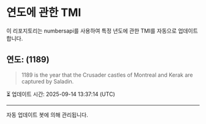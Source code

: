 
# 연도에 관한 TMI

이 리포지토리는 numbersapi를 사용하여 특정 년도에 관한 TMI를 자동으로 업데이트합니다.

## 연도: (1189)
> 1189 is the year that the Crusader castles of Montreal and Kerak are captured by Saladin.

⏳ 업데이트 시간: 2025-09-14 13:37:14 (UTC)

---
자동 업데이트 봇에 의해 관리됩니다.
